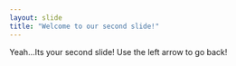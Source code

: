 ```yaml
---
layout: slide
title: "Welcome to our second slide!"
---
```

Yeah...Its your second slide!
Use the left arrow to go back!
